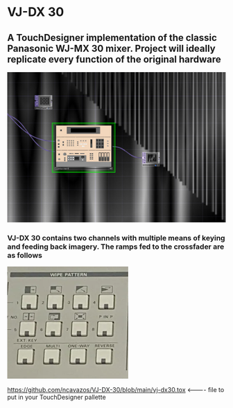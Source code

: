 # VJ-DX 30
## A TouchDesigner implementation of the classic Panasonic WJ-MX 30 mixer. Project will ideally replicate every function of the original hardware

![](images/vjdx30.png)

### VJ-DX 30 contains two channels with multiple means of keying and feeding back imagery. The ramps fed to the crossfader are as follows
![](images/wipes.png)


https://github.com/ncavazos/VJ-DX-30/blob/main/vj-dx30.tox <---- file to put in your TouchDesigner pallette
